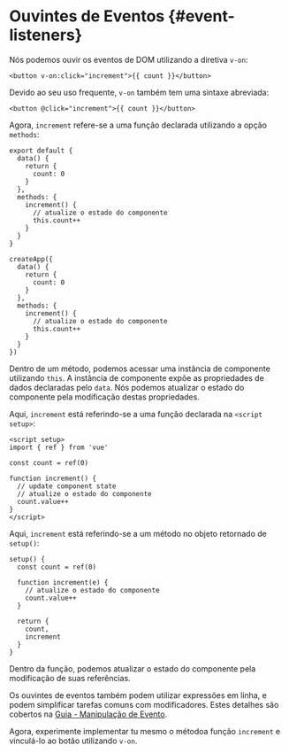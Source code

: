 # Ouvintes de Eventos {#event-listeners}

Nós podemos ouvir os eventos de DOM utilizando a diretiva `v-on`:

```vue-html
<button v-on:click="increment">{{ count }}</button>
```

Devido ao seu uso frequente, `v-on` também tem uma sintaxe abreviada:

```vue-html
<button @click="increment">{{ count }}</button>
```

<div class="options-api">

Agora, `increment` refere-se a uma função declarada utilizando a opção `methods`:

<div class="sfc">

```js{7-12}
export default {
  data() {
    return {
      count: 0
    }
  },
  methods: {
    increment() {
      // atualize o estado do componente
      this.count++
    }
  }
}
```

</div>
<div class="html">

```js{7-12}
createApp({
  data() {
    return {
      count: 0
    }
  },
  methods: {
    increment() {
      // atualize o estado do componente
      this.count++
    }
  }
})
```

</div>

Dentro de um método, podemos acessar uma instância de componente utilizando `this`. A instância de componente expõe as propriedades de dados declaradas pelo `data`. Nós podemos atualizar o estado do componente pela modificação destas propriedades.

</div>

<div class="composition-api">

<div class="sfc">

Aqui, `increment` está referindo-se a uma função declarada na `<script setup>`:

```vue{6-9}
<script setup>
import { ref } from 'vue'

const count = ref(0)

function increment() {
  // update component state
  // atualize o estado do componente
  count.value++
}
</script>
```

</div>

<div class="html">

Aqui, `increment` está referindo-se a um método no objeto retornado de `setup()`:

```js{$}
setup() {
  const count = ref(0)

  function increment(e) {
    // atualize o estado do componente
    count.value++
  }

  return {
    count,
    increment
  }
}
```

</div>

Dentro da função, podemos atualizar o estado do componente pela modificação de suas referências.

</div>

Os ouvintes de eventos também podem utilizar expressões em linha, e podem simplificar tarefas comuns com modificadores. Estes detalhes são cobertos na <a target="_blank" href="/guide/essentials/event-handling.html">Guia - Manipulação de Evento</a>.

Agora, experimente implementar tu mesmo <span class="options-api">o método</span><span class="composition-api">a função</span> `increment` e vinculá-lo ao botão utilizando `v-on`.

